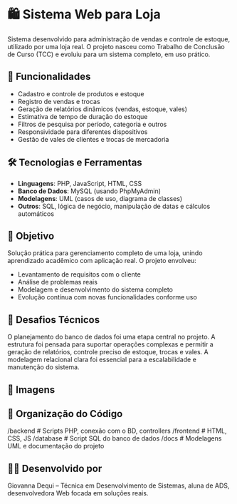 # 🛍️ Sistema Web para Loja

Sistema desenvolvido para administração de vendas e controle de estoque, utilizado por uma loja real. O projeto nasceu como Trabalho de Conclusão de Curso (TCC) e evoluiu para um sistema completo, em uso prático.

## 🚀 Funcionalidades

- Cadastro e controle de produtos e estoque
- Registro de vendas e trocas
- Geração de relatórios dinâmicos (vendas, estoque, vales)
- Estimativa de tempo de duração do estoque
- Filtros de pesquisa por período, categoria e outros
- Responsividade para diferentes dispositivos
- Gestão de vales de clientes e trocas de mercadoria

## 🛠️ Tecnologias e Ferramentas

- **Linguagens**: PHP, JavaScript, HTML, CSS
- **Banco de Dados**: MySQL (usando PhpMyAdmin)
- **Modelagens**: UML (casos de uso, diagrama de classes)
- **Outros**: SQL, lógica de negócio, manipulação de datas e cálculos automáticos

## 🎯 Objetivo

Solução prática para gerenciamento completo de uma loja, unindo aprendizado acadêmico com aplicação real. O projeto envolveu:

- Levantamento de requisitos com o cliente
- Análise de problemas reais
- Modelagem e desenvolvimento do sistema completo
- Evolução contínua com novas funcionalidades conforme uso

## 🧩 Desafios Técnicos

O planejamento do banco de dados foi uma etapa central no projeto. A estrutura foi pensada para suportar operações complexas e permitir a geração de relatórios, controle preciso de estoque, trocas e vales. A modelagem relacional clara foi essencial para a escalabilidade e manutenção do sistema.


## 📸 Imagens 

> 

## 📁 Organização do Código

/backend # Scripts PHP, conexão com o BD, controllers
/frontend # HTML, CSS, JS
/database # Script SQL do banco de dados
/docs # Modelagens UML e documentação do projeto


## 👩‍💻 Desenvolvido por

Giovanna Dequi – Técnica em Desenvolvimento de Sistemas, aluna de ADS, desenvolvedora Web focada em soluções reais.

